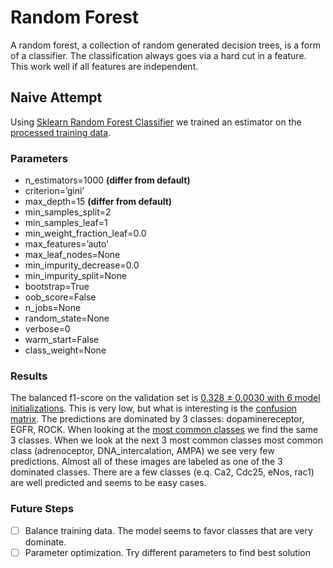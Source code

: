 # Random Forest

A random forest, a collection of random generated decision trees, is a form of a classifier.
The classification always goes via a hard cut in a feature.
This work well if all features are independent.

## Naive Attempt

Using [Sklearn Random Forest Classifier](https://scikit-learn.org/stable/modules/generated/sklearn.ensemble.RandomForestClassifier.html) we trained an estimator on the [processed training data](../2.process-data/README.md).

### Parameters

- n_estimators=1000 **(differ from default)**
- criterion=’gini’
- max_depth=15 **(differ from default)**
- min_samples_split=2
- min_samples_leaf=1
- min_weight_fraction_leaf=0.0
- max_features=’auto’
- max_leaf_nodes=None
- min_impurity_decrease=0.0
- min_impurity_split=None
- bootstrap=True
- oob_score=False
- n_jobs=None
- random_state=None
- verbose=0
- warm_start=False
- class_weight=None

### Results

The balanced f1-score on the validation set is [0.328 ± 0.0030 with 6 model initializations](results/all_scores.xlsx).
This is very low, but what is interesting is the [confusion matrix](results/0/confusion_matrix.png).
The predictions are dominated by 3 classes: dopaminereceptor, EGFR, ROCK.
When looking at the [most common classes](../2.process-data/results/target_counts.tsv) we find the same 3 classes.
When we look at the next 3 most common classes most common class (adrenoceptor, DNA_intercalation, AMPA) we see very few predictions. Almost all of these images are labeled as one of the 3 dominated classes.
There are a few classes (e.q. Ca2, Cdc25, eNos, rac1) are well predicted and seems to be easy cases.

### Future Steps

- [ ] Balance training data. The model seems to favor classes that are very dominate.  
- [ ] Parameter optimization. Try different parameters to find best solution
